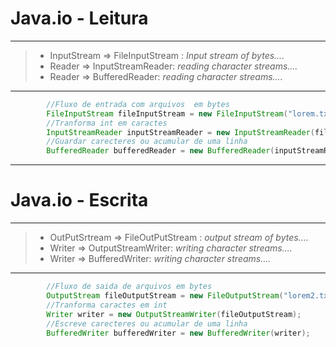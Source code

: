 # Java.io - Leitura

---

> - InputStream => FileInputStream : *Input stream of bytes....*
> - Reader => InputStreamReader: *reading character streams....*
> - Reader => BufferedReader: *reading character streams....*

----

```java
       	//Fluxo de entrada com arquivos  em bytes
		FileInputStream fileInputStream = new FileInputStream("lorem.txt");
		//Tranforma int em caractes
        InputStreamReader inputStreamReader = new InputStreamReader(fileInputStream);
		//Guardar carecteres ou acumular de uma linha
        BufferedReader bufferedReader = new BufferedReader(inputStreamReader);
```

---

# Java.io - Escrita

----

> - OutPutSrtream => FileOutPutStream : *output stream of bytes....*
> - Writer => OutputStreamWriter: *writing character streams....*
> - Writer => BufferedWriter: *writing character streams....*

----

```java
        //Fluxo de saida de arquivos em bytes
		OutputStream fileOutputStream = new FileOutputStream("lorem2.txt");
		//Tranforma caractes em int
        Writer writer = new OutputStreamWriter(fileOutputStream);
		//Escreve carecteres ou acumular de uma linha
        BufferedWriter bufferedWriter = new BufferedWriter(writer);
```

